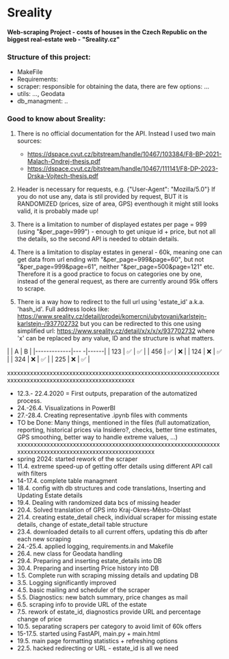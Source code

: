 # Sreality
#### Web-scraping Project - costs of houses in the Czech Republic on the biggest real-estate web - "Sreality.cz"

### Structure of this project:
- MakeFile
- Requirements: 
- scraper: responsible for obtaining the data, there are few options: ...
- utils: ..., Geodata 
- db_managment: ..

### Good to know about Sreality:
1) There is no official documentation for the API. Instead I used two main sources:
    - https://dspace.cvut.cz/bitstream/handle/10467/103384/F8-BP-2021-Malach-Ondrej-thesis.pdf
    - https://dspace.cvut.cz/bitstream/handle/10467/111141/F8-DP-2023-Drska-Vojtech-thesis.pdf

2) Header is necessary for requests, e.g. {"User-Agent": "Mozilla/5.0"} If you do not use any, data is stil provided by request, BUT it is RANDOMIZED (prices, size of area, GPS) eventhough it might still looks valid, it is probably made up!
3) There is a limitation to number of displayed estates per page = 999 (using "&per_page=999") - enough to get unique id + price, but not all the details, so the second API is needed to obtain details.
4) There is a limitation to display estates in general - 60k, meaning one can get data from url ending with "&per_page=999&page=60", but not "&per_page=999&page=61", neither "&per_page=500&page=121" etc. Therefore it is a good practice to focus on categories one by one, instead of the general request, as there are currently around 95k offers to scrape.
5) There is a way how to redirect to the full url using 'estate_id' a.k.a. 'hash_id'. Full address looks like: https://www.sreality.cz/detail/prodej/komercni/ubytovani/karlstejn-karlstejn-/937702732 but you can be redirected to this one using simplified url: https://www.sreality.cz/detail/x/x/x/x/937702732 where 'x' can be replaced by any value, ID and the structure is what matters.

|       | A    | B    |
|-------------|---  -|------|
| 123         | ✅   | ✅  |
| 456         | ✅   | ❌  |
| 124         | ❌   | ✅  |
| 324         | ❌   | ✅  |
| 225         | ❌   | ✅  |

 xxxxxxxxxxxxxxxxxxxxxxxxxxxxxxxxxxxxxxxxxxxxxxxxxxxxxxxxxxxxxxxxxxxxxxxxxxxxxxxxxxxxxxxxxxxxxxxxxxxxxxxx
* 12.3.- 22.4.2020 = First outputs, preparation of the automatized process.
* 24.-26.4. Visualizations in PowerBI
* 27.-28.4. Creating representative .ipynb files with comments
* TO be Done: Many things, mentioned in the files (full automatization, reporting, historical prices via Insidero?, checks, better time estimates, GPS smoothing, better way to handle extreme values, ...)
xxxxxxxxxxxxxxxxxxxxxxxxxxxxxxxxxxxxxxxxxxxxxxxxxxxxxxxxxxxxxxxxxxxxxxxxxxxxxxxxxxxxxxxxxxxxxxxxxxxxxxxx
* spring 2024: started rework of the scraper
* 11.4. extreme speed-up of getting offer details using different API call with filters
* 14-17.4. complete table managment
* 18.4. config with db structures and code translations, Inserting and Updating Estate details
* 19.4. Dealing with randomized data bcs of missing header
* 20.4. Solved translation of GPS into Kraj-Okres-Město-Oblast
* 21.4. creating estate_detail check, individual scraper for missing estate details, change of estate_detail table structure
* 23.4. downloaded details to all current offers, updating this db after each new scraping
* 24.-25.4. applied logging, requirements.in and Makefile
* 26.4. new class for Geodata handling
* 29.4. Preparing and inserting estate_details into DB
* 30.4. Preparing and inserting Price history into DB
* 1.5. Complete run with scraping missing details and updating DB
* 3.5. Logging significantly improved
* 4.5. basic mailing and scheduler of the scraper
* 5.5. Diagnostics: new batch summary, price changes as mail
* 6.5. scraping info to provide URL of the estate
* 7.5. rework of estate_id, diagnostics provide URL and percentage change of price
* 10.5. separating scrapers per category to avoid limit of 60k offers
* 15-17.5. started using FastAPI, main.py + main.html
* 19.5. main page formatting statistics + refreshing options 
* 22.5. hacked redirecting or URL - estate_id is all we need
